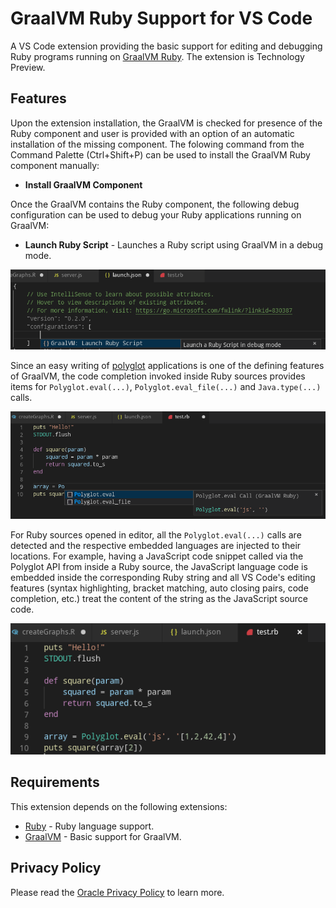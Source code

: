 # GraalVM Ruby Support for VS Code

A VS Code extension providing the basic support for editing and debugging Ruby programs running on [GraalVM Ruby](http://www.graalvm.org/docs/reference-manual/languages/ruby).
The extension is Technology Preview.

## Features

Upon the extension installation, the GraalVM is checked for presence of the Ruby component and user is provided with an option of an automatic installation of the missing component.
The folowing command from the Command Palette (Ctrl+Shift+P) can be used to install the GraalVM Ruby component manually:
* __Install GraalVM Component__

Once the GraalVM contains the Ruby component, the following debug configuration can be used to debug your Ruby applications running on GraalVM:
* __Launch Ruby Script__ - Launches a Ruby script using GraalVM in a debug mode.

![Image Debug Configurations](images/debug-config-ruby.png)

Since an easy writing of [polyglot](https://www.graalvm.org/docs/reference-manual/polyglot) applications is one of the defining features of GraalVM, the code completion invoked inside Ruby sources provides items for `Polyglot.eval(...)`, `Polyglot.eval_file(...)` and `Java.type(...)` calls.

![Image Code Completion](images/code-completion-ruby.png)

For Ruby sources opened in editor, all the `Polyglot.eval(...)` calls are detected and the respective embedded languages are injected to their locations. For example, having a JavaScript code snippet called via the Polyglot API from inside a Ruby source, the JavaScript language code is embedded inside the corresponding Ruby string and all VS Code's editing features (syntax highlighting, bracket matching, auto closing pairs, code completion, etc.) treat the content of the string as the JavaScript source code.

![Image Language Embedding](images/language-embedding-ruby.png)

## Requirements

This extension depends on the following extensions:
* [Ruby](https://marketplace.visualstudio.com/items?itemName=rebornix.Ruby) - Ruby language support.
* [GraalVM](https://marketplace.visualstudio.com/items?itemName=oracle-labs-graalvm.graalvm) - Basic support for GraalVM.

## Privacy Policy

Please read the [Oracle Privacy Policy](https://www.oracle.com/legal/privacy/privacy-policy.html) to learn more.

